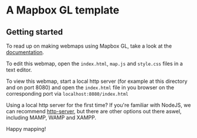 # A Mapbox GL template

## Getting started

To read up on making webmaps using Mapbox GL, take a look at the [documentation](https://www.mapbox.com/mapbox-gl-js/example/simple-map/).

To edit this webmap, open the `index.html`, `map.js` and `style.css` files in a text editor.

To view this webmap, start a local http server (for example at this directory and on port 8080) and open the `index.html` file in you browser on the corresponding port via `localhost:8080/index.html`

Using a local http server for the first time? If you're familiar with NodeJS, we can recommend [http-server](https://www.npmjs.com/package/http-server), but there are other options out there aswel, including MAMP, WAMP and XAMPP.

Happy mapping!
